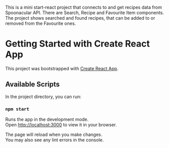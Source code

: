 This is a mini start-react project that connects to and get recipes data from Spoonacular API. There are Search, Recipe and Favourite Item components.
The project shows searched and found recipes, that can be added to or removed from the Favourite ones.



# Getting Started with Create React App

This project was bootstrapped with [Create React App](https://github.com/facebook/create-react-app).

## Available Scripts

In the project directory, you can run:

### `npm start`

Runs the app in the development mode.\
Open [http://localhost:3000](http://localhost:3000) to view it in your browser.

The page will reload when you make changes.\
You may also see any lint errors in the console.
